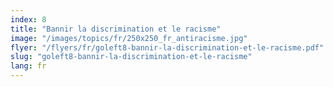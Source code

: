 ```yaml
---
index: 8
title: "Bannir la discrimination et le racisme"
image: "/images/topics/fr/250x250_fr_antiracisme.jpg"
flyer: "/flyers/fr/goleft8-bannir-la-discrimination-et-le-racisme.pdf"
slug: "goleft8-bannir-la-discrimination-et-le-racisme"
lang: fr
---
```

